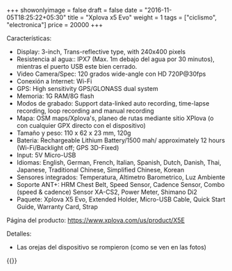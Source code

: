 +++
showonlyimage = false
draft = false
date = "2016-11-05T18:25:22+05:30"
title = "Xplova x5 Evo"
weight = 1
tags = ["ciclismo", "electronica"]
price = 20000
+++

<!--more-->

Características:


- Display: 3-inch, Trans-reflective type, with 240x400 pixels
- Resistencia al agua:: IPX7 (Max. 1m debajo del agua por 30 minutos), mientras el puerto USB este bien cerrado.
- Video Camera/Spec: 120 grados wide-angle con HD 720P@30fps
- Conexión a Internet: Wi-Fi
- GPS: High sensitivity GPS/GLONASS dual system
- Memoria: 1G RAM/8G flash
- Modos de grabado: Support data-linked auto recording, time-lapse recording, loop recording and manual recording
- Mapa: OSM maps/Xplova's, planeo de rutas mediante sitio XPlova (o con cualquier GPX directo con el dispositivo)
- Tamaño y peso: 110 x 62 x 23 mm, 120g
- Bateria: Rechargeable Lithium Battery/1500 mah/ approximately 12 hours (Wi-Fi/Backlight off; GPS 3D-Fixed)
- Input: 5V Micro-USB
- Idiomas: English, German, French, Italian, Spanish, Dutch, Danish, Thai, Japanese, Traditional Chinese, Simplified Chinese, Korean
- Sensores integrados: Temperatura, Altimetro Barometrico, Luz Ambiente
- Soporte ANT+: HRM Chest Belt, Speed Sensor, Cadence Sensor, Combo (speed & cadence) Sensor XA-CS2, Power Meter, Shimano Di2
- Paquete: Xplova X5 Evo, Extended Holder, Micro-USB Cable, Quick Start Guide, Warranty Card, Strap

Página del producto: https://www.xplova.com/us/product/X5E

Detalles:

- Las orejas del dispositivo se rompieron (como se ven en las fotos)

{{<photos>}}
